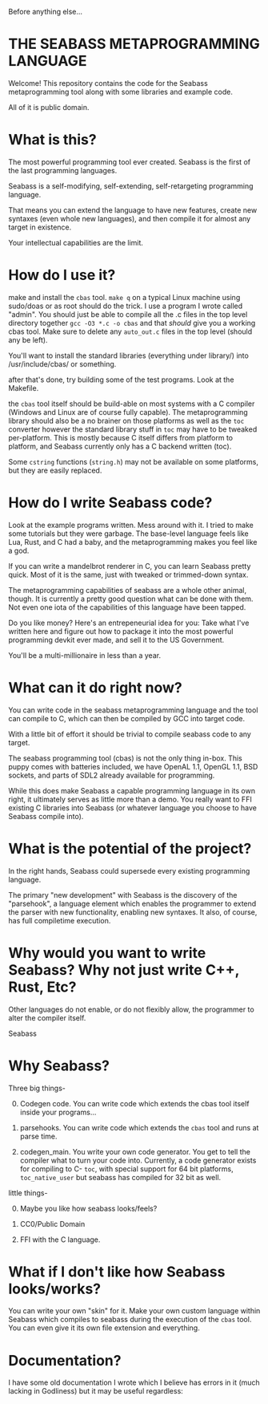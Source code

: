Before anything else...

# THE SEABASS METAPROGRAMMING LANGUAGE

Welcome! This repository contains the code for the Seabass metaprogramming
tool along with some libraries and example code.

All of it is public domain.

# What is this?

The most powerful programming tool ever created. Seabass is the first of the last 
programming languages.

Seabass is a self-modifying, self-extending, self-retargeting programming language.

That means you can extend the language to have new features, create new syntaxes (even
whole new languages), and then compile it for almost any target in existence.

Your intellectual capabilities are the limit.

# How do I use it?

make and install the `cbas` tool. `make q` on a typical Linux machine using sudo/doas or as root
should do the trick. I use a program I wrote called "admin". You should just be able to compile all
the .c files in the top level directory together `gcc -O3 *.c -o cbas` and that _should_ give you
a working cbas tool. Make sure to delete any `auto_out.c` files in the top level (should any
be left).

You'll want to install the standard libraries (everything under library/) into /usr/include/cbas/
or something. 

after that's done, try building some of the test programs. Look at the Makefile.

the `cbas` tool itself should be build-able on most systems with a C compiler (Windows and Linux are of course
fully capable). The metaprogramming library should also be a no brainer on those platforms as well as the `toc` 
converter however the standard library stuff in `toc` may have to be tweaked per-platform. This is mostly 
because C itself differs from platform
to platform, and Seabass currently only has a C backend written (toc).

Some `cstring` functions (`string.h`) may not be available on some platforms, but they are
easily replaced.

# How do I write Seabass code?

Look at the example programs written. Mess around with it. I tried to make some tutorials
but they were garbage. The base-level language feels like Lua, Rust, and C had a baby,
and the metaprogramming makes you feel like a god.

If you can write a mandelbrot renderer in C, you can learn Seabass pretty quick. Most of it is the same,
just with tweaked or trimmed-down syntax.

The metaprogramming capabilities of seabass are a whole other animal, though. It is currently a pretty
good question what can be done with them. Not even one iota of the capabilities of this language have been
tapped.

Do you like money? Here's an entrepeneurial idea for you: Take what I've written here and figure out how
to package it into the most powerful programming devkit ever made, and sell it to the US Government.

You'll be a multi-millionaire in less than a year.

# What can it do right now?

You can write code in the seabass metaprogramming language and the tool can compile to C, which
can then be compiled by GCC into target code. 


With a little bit of effort it should be trivial to compile seabass code to any target.

The seabass programming tool (cbas) is not the only thing in-box. This puppy comes with
batteries included, we have OpenAL 1.1, OpenGL 1.1, BSD sockets, and parts of SDL2 already available
for programming.

While this does make Seabass a capable programming language in its own right, it ultimately serves
as little more than a demo. You really want to FFI existing C libraries into Seabass (or whatever
language you choose to have Seabass compile into).


# What is the potential of the project?

In the right hands, Seabass could supersede every existing programming language.

The primary "new development" with Seabass is the discovery of the "parsehook",
a language element which enables the programmer to extend the parser with new
functionality, enabling new syntaxes. It also, of course, has full compiletime execution.

# Why would you want to write Seabass? Why not just write C++, Rust, Etc?

Other languages do not enable, or do not flexibly allow, the programmer to alter the
compiler itself.

Seabass 
# Why Seabass?

Three big things-

0. Codegen code. You can write code which extends the cbas tool itself inside your programs...

1. parsehooks. You can write code which extends the `cbas` tool and runs at parse time.

2. codegen_main. You write your own code generator. You get to tell the compiler what to turn
your code into. Currently, a code generator exists for compiling to C- `toc`, with special
support for 64 bit platforms, `toc_native_user` but seabass has compiled for 32 bit as well.

little things-

0. Maybe you like how seabass looks/feels?

1. CC0/Public Domain

2. FFI with the C language.



# What if I don't like how Seabass looks/works?

You can write your own "skin" for it. Make your own custom language within Seabass which
compiles to seabass during the execution of the `cbas` tool. You can even give it its own
file extension and everything.

# Documentation?

I have some old documentation I wrote which I believe has errors in it (much lacking in Godliness) 
but it may be useful regardless:




